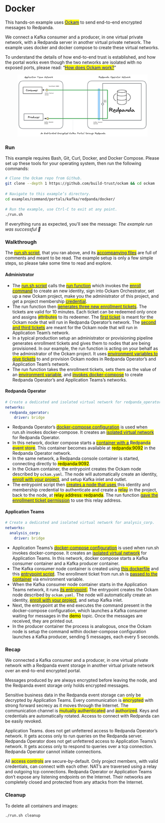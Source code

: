 # Docker

This hands-on example uses [<mark style="color:blue;">Ockam</mark>](../../../) to send end-to-end encrypted messages to Redpanda.

We connect a Kafka consumer and a producer, in one virtual private network, with a Redpanda server in another virtual private network. The example uses docker and docker compose to create these virtual networks.

To understand the details of how end-to-end trust is established, and how the portal works even though the two networks are isolated with no exposed ports, please read:  “[<mark style="color:blue;">How does Ockam work?</mark>](../../../how-does-ockam-work.md)”



<figure><img src="../../../.gitbook/assets/redpanda_docker.png" alt=""><figcaption></figcaption></figure>

### Run

This example requires Bash, Git, Curl, Docker, and Docker Compose. Please set up these tools for your operating system, then run the following commands:

```bash
# Clone the Ockam repo from Github.
git clone --depth 1 https://github.com/build-trust/ockam && cd ockam

# Navigate to this example’s directory.
cd examples/command/portals/kafka/redpanda/docker/

# Run the example, use Ctrl-C to exit at any point.
./run.sh
```

If everything runs as expected, you'll see the message: _The example run was successful 🥳_

### Walkthrough

The [<mark style="color:blue;">run.sh script</mark>](https://github.com/build-trust/ockam/blob/develop/examples/command/portals/kafka/redpanda/docker/run.sh), that you ran above, and its [<mark style="color:blue;">accompanying files</mark>](https://github.com/build-trust/ockam/blob/develop/examples/command/portals/kafka/redpanda/docker) are full of comments and meant to be read. The example setup is only a few simple steps, so please take some time to read and explore.

#### Administrator

* The [<mark style="color:blue;">run.sh script</mark>](https://github.com/build-trust/ockam/blob/develop/examples/command/portals/kafka/redpanda/docker/run.sh) calls the [<mark style="color:blue;">run function</mark>](https://github.com/build-trust/ockam/blob/develop/examples/command/portals/kafka/redpanda/docker/run.sh#L15) which invokes the [<mark style="color:blue;">enroll command</mark>](https://github.com/build-trust/ockam/blob/develop/examples/command/portals/kafka/redpanda/docker/run.sh#L29) to create an new identity, sign into Ockam Orchestrator, set up a new Ockam project, make you the administrator of this project, and get a project membership [<mark style="color:blue;">credential</mark>](../../../reference/protocols/identities.md#credentials).
* The run function then [<mark style="color:blue;">generates three new enrollment tickets</mark>](https://github.com/build-trust/ockam/blob/develop/examples/command/portals/kafka/redpanda/docker/run.sh#L31-L45). The tickets are valid for 10 minutes. Each ticket can be redeemed only once and assigns <mark style="color:blue;">attributes</mark> to its redeemer. The [<mark style="color:blue;">first ticket</mark>](https://github.com/build-trust/ockam/blob/develop/examples/command/portals/databases/postgres/docker/run.sh#L30-L39) is meant for the Ockam node that will run in Redpanda Operator’s network. The [<mark style="color:blue;">second and third tickets</mark>](https://github.com/build-trust/ockam/blob/develop/examples/command/portals/databases/postgres/docker/run.sh#L41-L48) are meant for the Ockam node that will run in Application Team’s network.
* In a typical production setup an administrator or provisioning pipeline generates enrollment tickets and gives them to nodes that are being provisioned. In our example, the run function is acting on your behalf as the administrator of the Ockam project. It uses [<mark style="color:blue;">environment variables to give tickets</mark>](https://github.com/build-trust/ockam/blob/develop/examples/command/portals/databases/postgres/docker/run.sh#L55C28-L55C65) to and provision Ockam nodes in Redpanda Operator’s and Application Team’s network.
* The run function takes the enrollment tickets, sets them as the value of an [<mark style="color:blue;">environment variable</mark>](https://github.com/build-trust/ockam/blob/develop/examples/command/portals/databases/postgres/docker/run.sh#L55C28-L55C65), and [<mark style="color:blue;">invokes docker-compose</mark>](https://github.com/build-trust/ockam/blob/develop/examples/command/portals/databases/postgres/docker/run.sh#L50-L65) to create Redpanda Operator’s and Application Teams’s networks.

#### Redpanda Operator

```yaml
# Create a dedicated and isolated virtual network for redpanda_operator.
networks:
  redpanda_operator:
    driver: bridge
```

* Redpanda Operator’s [<mark style="color:blue;">docker-compose configuration</mark>](https://github.com/build-trust/ockam/blob/develop/examples/command/portals/databases/postgres/docker/bank\_corp/docker-compose.yml) is used when run.sh invokes docker-compose. It creates an [<mark style="color:blue;">isolated virtual network</mark>](https://github.com/build-trust/ockam/blob/develop/examples/command/portals/databases/postgres/docker/bank\_corp/docker-compose.yml#L3-L6) for Redpanda Operator.
* In this network, docker compose starts a [<mark style="color:blue;">container with a</mark> ](https://github.com/build-trust/ockam/blob/develop/examples/command/portals/databases/postgres/docker/bank\_corp/docker-compose.yml#L9-L17)<mark style="color:blue;">Redpanda event store</mark>. This container becomes available at <mark style="background-color:yellow;">redpanda:9092</mark> in the Redpanda Operator network.
* In the same network, a Redpanda console container is started, connecting directly to <mark style="background-color:yellow;">redpanda:9092</mark>.
* In the Ockam container, the entrypoint creates the Ockam node described by `ockam.yaml`. The node will automatically create an identity,  [<mark style="color:blue;">enroll with your project</mark>](https://github.com/build-trust/ockam/blob/develop/examples/command/portals/databases/postgres/docker/bank\_corp/run\_ockam.sh#L6-L19), and setup Kafka inlet and outlet.
* The entrypoint script then [<mark style="color:blue;">creates a node that uses</mark> ](https://github.com/build-trust/ockam/blob/develop/examples/command/portals/databases/postgres/docker/bank\_corp/run\_ockam.sh#L21-L33)this identity and membership credential to authenticate and create a <mark style="color:blue;">relay</mark> in the project, back to the node, at <mark style="background-color:yellow;">relay address: redpanda</mark>. The run function [<mark style="color:blue;">gave the enrollment ticket permission</mark>](https://github.com/build-trust/ockam/blob/develop/examples/command/portals/databases/postgres/docker/run.sh#L39C44-L39C60) to use this relay address.

#### Application Teams

```yaml
# Create a dedicated and isolated virtual network for analysis_corp.
networks:
  analysis_corp:
    driver: bridge
```

* Application Teams’s [<mark style="color:blue;">docker-compose configuration</mark>](https://github.com/build-trust/ockam/blob/develop/examples/command/portals/databases/postgres/docker/analysis\_corp/docker-compose.yml) is used when run.sh invokes docker-compose. It creates an [<mark style="color:blue;">isolated virtual network</mark>](https://github.com/build-trust/ockam/blob/develop/examples/command/portals/databases/postgres/docker/analysis\_corp/docker-compose.yml#L3-L6) for Application Teams. In this network, docker compose starts a Kafka consumer container and a Kafka producer container.
* The Kafka consumer node container is created using [<mark style="color:blue;">this dockerfile</mark>](https://github.com/build-trust/ockam/blob/develop/examples/command/portals/databases/postgres/docker/ockam.dockerfile) and this [<mark style="color:blue;">entrypoint script</mark>](https://github.com/build-trust/ockam/blob/develop/examples/command/portals/databases/postgres/docker/analysis\_corp/run\_ockam.sh). The enrollment ticket from run.sh is [<mark style="color:blue;">passed to the container</mark>](https://github.com/build-trust/ockam/blob/develop/examples/command/portals/databases/postgres/docker/analysis\_corp/docker-compose.yml#L18) via environment variable.
* When the Kafka consumer node container starts in the Application Teams network, it runs [<mark style="color:blue;">its entrypoint</mark>](https://github.com/build-trust/ockam/blob/develop/examples/command/portals/databases/postgres/docker/analysis\_corp/run\_ockam.sh)<mark style="color:blue;">.</mark> The entrypoint creates the Ockam node described by `ockam.yaml`. The node will automatically create an identity,  [<mark style="color:blue;">enroll with your project</mark>](https://github.com/build-trust/ockam/blob/develop/examples/command/portals/databases/postgres/docker/bank\_corp/run\_ockam.sh#L6-L19), and setup Kafka inlet.
* Next, the entrypoint at the end executes the command present in the docker-compose configuration, which launches a Kafka consumer waiting for messages in the <mark style="background-color:yellow;">demo</mark> topic. Once the messages are received, they are printed out.
* In the producer container the process is analogous, once the Ockam node is setup the command within docker-compose configuration launches a Kafka producer, sending 5 messages, each every 5 seconds.

### Recap

We connected a Kafka consumer and a producer, in one virtual private network with a Redpanda event storage in another virtual private network over an end-to-end encrypted portal.

Messages produced by are always encrypted before leaving the node, and the Redpanda event storage only holds encrypted messages.

Sensitive business data in the Redpanda event storage can only be decrypted by Application Teams. Every communication is <mark style="color:blue;">encrypted</mark> with strong forward secrecy as it moves through the Internet. The communication channel is <mark style="color:blue;">mutually authenticated</mark> and <mark style="color:blue;">authorized</mark>. Keys and credentials are automatically rotated. Access to connect with Redpanda can be easily revoked.

Application Teams. does not get unfettered access to Redpanda Operator’s network. It gets access only to run queries on the Redpanda server. Redpanda Operator does not get unfettered access to Application Teams’s network. It gets access only to respond to queries over a tcp connection. Redpanda Operator cannot initiate connections.

All <mark style="color:blue;">access controls</mark> are secure-by-default. Only project members, with valid credentials, can connect with each other. NAT’s are traversed using a relay and outgoing tcp connections. Redpanda Operator or Application Teams don’t expose any listening endpoints on the Internet. Their networks are completely closed and protected from any attacks from the Internet.

### Cleanup

To delete all containers and images:

```sh
./run.sh cleanup
```



